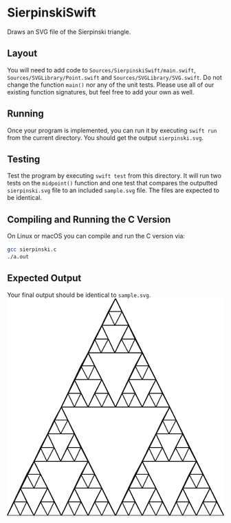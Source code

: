 # SierpinskiSwift
Draws an SVG file of the Sierpinski triangle.

## Layout
You will need to add code to `Sources/SierpinskiSwift/main.swift`, `Sources/SVGLibrary/Point.swift` and `Sources/SVGLibrary/SVG.swift`.
Do not change the function `main()` nor any of the unit tests. Please use all of our existing function signatures, but feel free to add your own as well.

## Running
Once your program is implemented, you can run it by executing `swift run` from the current directory.
You should get the output `sierpinski.svg`.

## Testing
Test the program by executing `swift test` from this directory. 
It will run two tests on the `midpoint()` function and one test that compares the outputted `sierpinski.svg` file to an included `sample.svg` file. The files are expected to be identical.

## Compiling and Running the C Version
On Linux or macOS you can compile and run the C version via:
```bash
gcc sierpinski.c
./a.out
```

## Expected Output
Your final output should be identical to `sample.svg`.
![Sierpinski Triangle](sample.svg)
